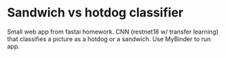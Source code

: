 # Sandwich vs hotdog classifier

Small web app from fastai homework. CNN (restnet18 w/ transfer learning) that classifies a picture as a hotdog or a sandwich. Use MyBinder to run app.
